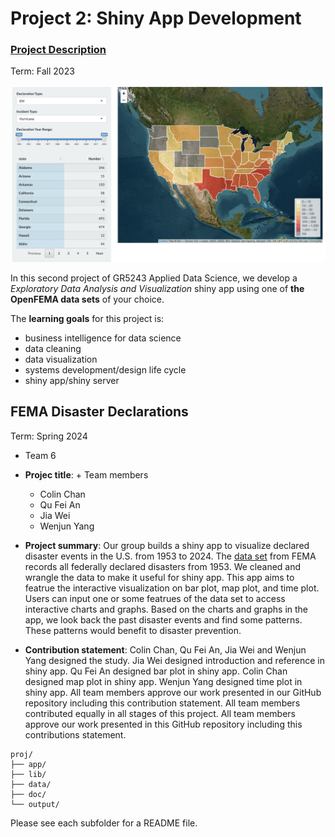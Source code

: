# Project 2: Shiny App Development

### [Project Description](doc/project2_desc.md)

Term: Fall 2023

![screenshot](doc/screenshot.png)

In this second project of GR5243 Applied Data Science, we develop a *Exploratory Data Analysis and Visualization* shiny app using one of **the OpenFEMA data sets** of your choice.  

The **learning goals** for this project is:

- business intelligence for data science
- data cleaning
- data visualization
- systems development/design life cycle
- shiny app/shiny server

## FEMA Disaster Declarations
Term: Spring 2024

+ Team 6
+ **Projec title**: + Team members
	+ Colin Chan
	+ Qu Fei An
	+ Jia Wei
	+ Wenjun Yang

+ **Project summary**: Our group builds a shiny app to visualize declared disaster events in the U.S. from 1953 to 2024. The [data set](https://www.fema.gov/openfema-data-page/disaster-declarations-summaries-v2) from FEMA records all federally declared disasters from 1953. We cleaned and wrangle the data to make it useful for shiny app. This app aims to featrue the interactive visualization on bar plot, map plot, and time plot. Users can input one or some featrues of the data set to access interactive charts and graphs. Based on the charts and graphs in the app, we look back the past disaster events and find some patterns. These patterns would benefit to disaster prevention. 

+ **Contribution statement**: Colin Chan, Qu Fei An, Jia Wei and Wenjun Yang designed the study. Jia Wei designed introduction and reference in shiny app. Qu Fei An designed bar plot in shiny app. Colin Chan designed map plot in shiny app. Wenjun Yang designed time plot in shiny app. All team members approve our work presented in our GitHub repository including this contribution statement. All team members contributed equally in all stages of this project. All team members approve our work presented in this GitHub repository including this contributions statement.


```
proj/
├── app/
├── lib/
├── data/
├── doc/
└── output/
```

Please see each subfolder for a README file.

